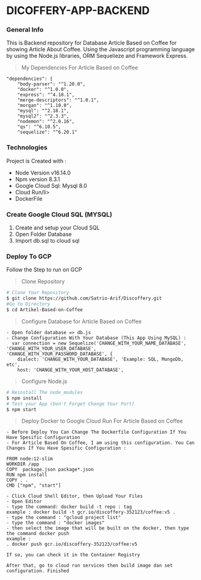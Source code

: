 # DICOFFERY-APP-BACKEND


### General Info
This is Backend repository for Database Article Based on Coffee for showing Article About Coffee. Using the Javascript programming language by using the Node.js libraries, ORM Sequelieze and Framework Express.

> My Dependencies For Article Based on Coffee
```
"dependencies": {
    "body-parser": "^1.20.0",
    "docker": "^1.0.0",
    "express": "^4.18.1",
    "merge-descriptors": "^1.0.1",
    "morgan": "^1.10.0",
    "mysql": "^2.18.1",
    "mysql2": "^2.3.3",
    "nodemon": "^2.0.16",
    "qs": "^6.10.5",
    "sequelize": "^6.20.1"
 ```
    
### Technologies
Project is Created with : 
<ul>
  <li>Node Version v16.14.0</li>
  <li>Npm version 8.3.1</li>
  <li>Google Cloud Sql: Mysql 8.0</li>
  <li>Cloud Run/li>
  <li>DockerFile</li>
</ul>

### Create Google Cloud SQL (MYSQL)
<ol>
  <li>Create and setup your Cloud SQL</li>
  <li> Open Folder Database </li>
  <li>Import db.sql to cloud sql</li>
</ol>

### Deploy To GCP
Follow the Step to run on GCP

> Clone Repository
``` bash
# Clone Your Repository 
$ git clone https://github.com/Satrio-Arif/Discoffery.git
#Go to Directory
$ cd Artikel-Based-on-Coffee
```
> Configure Database for Article Based on Coffee
```
- Open folder database => db.js
- Change Configuration With Your Database (This App Using MySQL) : 
  var connection = new Sequelize('CHANGE_WITH_YOUR_NAME_DATABASE', 'CHANGE_WITH_YOUR_USER_DATABASE', 'CHANGE_WITH_YOUR_PASSWORD_DATABASE', {
    dialect: 'CHANGE_WITH_YOUR_DATABASE', 'Example: SQL, MongoDb, etc',
    host: 'CHANGE_WITH_YOUR_HOST_DATABASE',
```

> Configure Node.js
``` bash
# Reinstall The node_modules
$ npm install
# Test your App (Don't Forget Change Your Port)
$ npm start
```


> Deploy Docker to Google Cloud Run For Article Based on Coffee
```
- Before Deploy You Can Change The Dockerfile Configuration If You Have Spesific Configuration
- For Article Based On Coffee, I am using this configuration. You Can Changes If You Have Spesific Configuration :

FROM node:12-slim
WORKDIR /app
COPY  package.json package*.json 
RUN npm install
COPY . .
CMD ["npm", "start"]

- Click Cloud Shell Editor, then Upload Your Files
- Open Editor
- type the command: docker build -t repo : tag
example : docker build -t gcr.io/discoffery-352123/coffee:v5 .
- type the command : "gcloud project list" 
- type the command : "docker images"
- then select the image that will be built on the docker, then type the command docker push
example :
. docker push gcr.io/discoffery-352123/coffee:v5

If so, you can check it in the Container Registry

After that, go to cloud run services then build image dan set configuration. Finished


```
